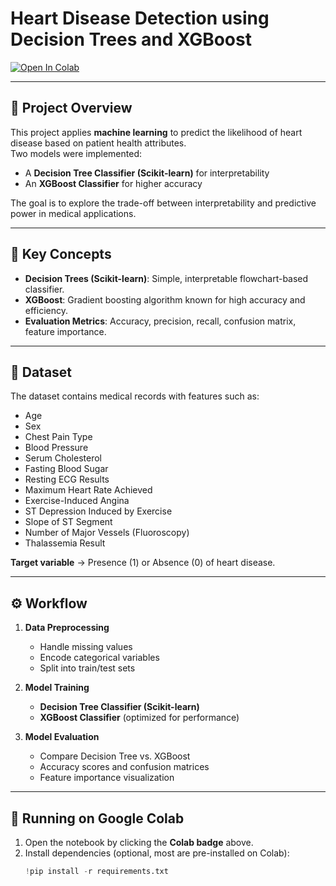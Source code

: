 # Heart Disease Detection using Decision Trees and XGBoost

[![Open In Colab](https://colab.research.google.com/assets/colab-badge.svg)](https://colab.research.google.com/drive/1xJSWtuuIxKvq5-ZcQG7btZZC0L8tt6XU#scrollTo=qlOyZdxdSow7)

---

## 📌 Project Overview
This project applies **machine learning** to predict the likelihood of heart disease based on patient health attributes.  
Two models were implemented:  
- A **Decision Tree Classifier (Scikit-learn)** for interpretability  
- An **XGBoost Classifier** for higher accuracy  

The goal is to explore the trade-off between interpretability and predictive power in medical applications.

---

## 🧠 Key Concepts
- **Decision Trees (Scikit-learn)**: Simple, interpretable flowchart-based classifier.  
- **XGBoost**: Gradient boosting algorithm known for high accuracy and efficiency.  
- **Evaluation Metrics**: Accuracy, precision, recall, confusion matrix, feature importance.  

---

## 📂 Dataset
The dataset contains medical records with features such as:
- Age  
- Sex  
- Chest Pain Type  
- Blood Pressure  
- Serum Cholesterol  
- Fasting Blood Sugar  
- Resting ECG Results  
- Maximum Heart Rate Achieved  
- Exercise-Induced Angina  
- ST Depression Induced by Exercise  
- Slope of ST Segment  
- Number of Major Vessels (Fluoroscopy)  
- Thalassemia Result  

**Target variable** → Presence (1) or Absence (0) of heart disease.

---

## ⚙️ Workflow
1. **Data Preprocessing**  
   - Handle missing values  
   - Encode categorical variables  
   - Split into train/test sets  

2. **Model Training**  
   - **Decision Tree Classifier (Scikit-learn)**  
   - **XGBoost Classifier** (optimized for performance)  

3. **Model Evaluation**  
   - Compare Decision Tree vs. XGBoost  
   - Accuracy scores and confusion matrices  
   - Feature importance visualization  

---

## 🚀 Running on Google Colab
1. Open the notebook by clicking the **Colab badge** above.  
2. Install dependencies (optional, most are pre-installed on Colab):  
   ```python
   !pip install -r requirements.txt
